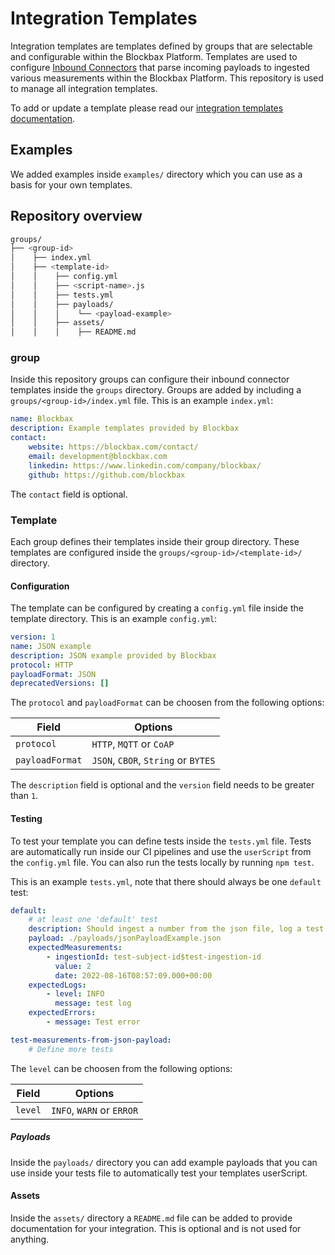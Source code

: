 # Integration Templates

Integration templates are templates defined by groups that are selectable and configurable within the Blockbax Platform. Templates are used to configure [Inbound Connectors](https://blockbax.com/docs/integrations/#inbound-connectors) that parse incoming payloads to ingested various measurements within the Blockbax Platform. This repository is used to manage all integration templates.

To add or update a template please read our [integration templates documentation](https://blockbax.com/docs/integrations/integration-templates#creating-or-updating-integration-templates).

## Examples

We added examples inside `examples/` directory which you can use as a basis for your own templates.

## Repository overview

```bash
groups/
├── <group-id>
│    ├── index.yml
│    ├── <template-id>
│    │    ├── config.yml
│    │    ├── <script-name>.js
│    │    ├── tests.yml
│    │    ├── payloads/
│    │    │    └── <payload-example>
│    │    ├── assets/
│    │    │    ├── README.md
```

### group

Inside this repository groups can configure their inbound connector templates inside the `groups` directory. Groups are added by including a `groups/<group-id>/index.yml` file. This is an example `index.yml`:

```yml
name: Blockbax
description: Example templates provided by Blockbax
contact:
    website: https://blockbax.com/contact/
    email: development@blockbax.com
    linkedin: https://www.linkedin.com/company/blockbax/
    github: https://github.com/blockbax
```

The `contact` field is optional. 

### Template

Each group defines their templates inside their group directory. These templates are configured inside the `groups/<group-id>/<template-id>/` directory.

#### Configuration

The template can be configured by creating a `config.yml` file inside the template directory. This is an example `config.yml`:

```yaml
version: 1
name: JSON example
description: JSON example provided by Blockbax
protocol: HTTP
payloadFormat: JSON
deprecatedVersions: []
```

The `protocol` and `payloadFormat` can be choosen from the following options:

| Field           | Options                             |
| --------------- | ----------------------------------- |
| `protocol`      | `HTTP`, `MQTT` or `CoAP`            |
| `payloadFormat` | `JSON`, `CBOR`, `String` or `BYTES` |

The `description` field is optional and the `version` field needs to be greater than `1`.

#### Testing

To test your template you can define tests inside the `tests.yml` file. Tests are automatically run inside our CI pipelines and use the `userScript` from the `config.yml` file. You can also run the tests locally by running `npm test`.

This is an example `tests.yml`, note that there should always be one `default` test:

```yaml
default:
    # at least one 'default' test
    description: Should ingest a number from the json file, log a test INFO message and log a test error
    payload: ./payloads/jsonPayloadExample.json
    expectedMeasurements:
        - ingestionId: test-subject-id$test-ingestion-id
          value: 2
          date: 2022-08-16T08:57:09.000+00:00
    expectedLogs:
        - level: INFO
          message: test log
    expectedErrors:
        - message: Test error

test-measurements-from-json-payload:
    # Define more tests
```

The `level` can be choosen from the following options:

| Field        | Options                   |
| ------------ | ------------------------- |
| `level`      | `INFO`, `WARN` or `ERROR` |

##### Payloads

Inside the `payloads/` directory you can add example payloads that you can use inside your tests file to automatically test your templates userScript.

#### Assets

Inside the `assets/` directory a `README.md` file can be added to provide documentation for your integration. This is optional and is not used for anything.
